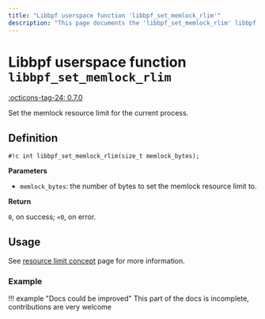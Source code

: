 ```yaml
---
title: "Libbpf userspace function 'libbpf_set_memlock_rlim'"
description: "This page documents the 'libbpf_set_memlock_rlim' libbpf userspace function, including its definition, usage, and examples."
---
```

# Libbpf userspace function `libbpf_set_memlock_rlim`

<!-- [LIBBPF_TAG] -->
[:octicons-tag-24: 0.7.0](https://github.com/libbpf/libbpf/releases/tag/v0.7.0)
<!-- [/LIBBPF_TAG] -->

Set the <nospell>memlock</nospell> resource limit for the current process.

## Definition

`#!c int libbpf_set_memlock_rlim(size_t memlock_bytes);`

**Parameters**

- `memlock_bytes`: the number of bytes to set the <nospell>memlock</nospell> resource limit to.

**Return**

`0`, on success; `<0`, on error.

## Usage

See [resource limit concept](../../../linux/concepts/resource-limit.md) page for more information.

### Example

!!! example "Docs could be improved"
    This part of the docs is incomplete, contributions are very welcome
